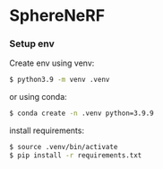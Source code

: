 # SphereNeRF

### Setup env
Create env using venv:
```bash
$ python3.9 -m venv .venv
```
or using conda:
```bash
$ conda create -n .venv python=3.9.9
```
install requirements:
```bash
$ source .venv/bin/activate
$ pip install -r requirements.txt
```

